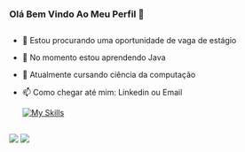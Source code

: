 ### Olá Bem Vindo Ao Meu Perfil 👋

##

- 🔭 Estou procurando uma oportunidade de vaga de estágio
- 🌱 No momento estou aprendendo Java
- 🎒 Atualmente cursando ciência da computação
- 📫 Como chegar até mim: Linkedin ou Email

  [![My Skills](https://skillicons.dev/icons?i=java,linux,git,docker)](https://skillicons.dev)
  
  ##

<div>
  <a href="https://www.linkedin.com/in/eduardo-silvafox" target="_blank"><img src="https://img.shields.io/badge/-LinkedIn-%230077B5?style=for-the-badge&logo=linkedin&logoColor=white" target="_blank"></a> 
  <a href="mailto:eduardofox989@protonmail.com"><img src="https://img.shields.io/badge/ProtonMail-8B89CC?style=for-the-badge&logo=protonmail&logoColor=white" target="_blank"></a>
  </div>
